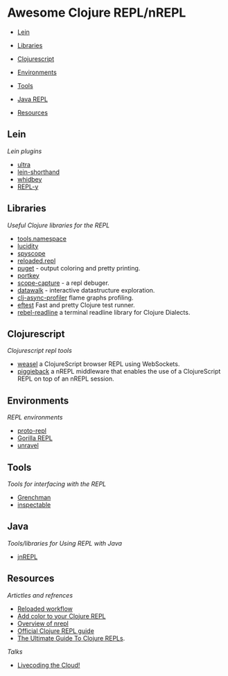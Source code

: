 # Awesome Clojure REPL/nREPL

- [Lein](#lein)
 
- [Libraries](#libraries)

- [Clojurescript](#clojurescript)

- [Environments](#environments) 

- [Tools](#tools)

- [Java REPL](#java)

- [Resources](#resources)


## Lein 

*Lein plugins*

 * [ultra](https://github.com/venantius/ultra) 
 * [lein-shorthand](https://github.com/palletops/lein-shorthand)
 * [whidbey](https://github.com/greglook/whidbey)
 * [REPL-y](https://github.com/trptcolin/reply)

## Libraries

*Useful Clojure libraries for the REPL*

 * [tools.namespace](https://github.com/clojure/tools.namespace)
 * [lucidity](http://docs.caudate.me/lucidity/)
 * [spyscope](https://github.com/dgrnbrg/spyscope)
 * [reloaded.repl](https://github.com/weavejester/reloaded.repl)
 * [puget](https://github.com/greglook/puget) - output coloring and pretty printing.
 * [portkey](https://github.com/portkey-cloud/portkey) 
 * [scope-capture](https://github.com/vvvvalvalval/scope-capture) - a repl debuger.
 * [datawalk](https://github.com/eggsyntax/datawalk) - interactive datastructure exploration.
 * [clj-async-profiler](https://github.com/clojure-goes-fast/clj-async-profiler) flame graphs profiling.
 * [eftest](https://github.com/weavejester/eftest) Fast and pretty Clojure test runner.
 * [rebel-readline](https://github.com/bhauman/rebel-readline) a terminal readline library for Clojure Dialects.

## Clojurescript

*Clojurescript repl tools*

 * [weasel](https://github.com/tomjakubowski/weasel) a ClojureScript browser REPL using WebSockets.
 * [piggieback](https://github.com/clojure-emacs/piggieback) a nREPL middleware that enables the use of a ClojureScript REPL on top of an nREPL session.
  
## Environments

*REPL environments* 

 * [proto-repl](https://atom.io/packages/proto-repl)
 * [Gorilla REPL](http://gorilla-repl.org/)
 * [unravel](https://github.com/pesterhazy/unravel) 

## Tools

*Tools for interfacing with the REPL*

 * [Grenchman](https://github.com/technomancy/grenchman)
 * [inspectable](https://github.com/jpmonettas/inspectable)

## Java

*Tools/libraries for Using REPL with Java*

 * [jnREPL](https://github.com/AustinC/jnREPL)

## Resources

*Artictles and refrences*

 * [Reloaded workflow](http://thinkrelevance.com/blog/2013/06/04/clojure-workflow-reloaded)
 * [Add color to your Clojure REPL](http://jr0cket.co.uk/2013/08/add-colour-to-your-clojure-repl-with.html.html)
 * [Overview of nrepl](https://juxt.pro/blog/posts/nrepl.html)
 * [Official Clojure REPL guide](https://clojure.org/guides/repl/introduction)
 * [The Ultimate Guide To Clojure REPLs](https://lambdaisland.com/guides/clojure-repls).

*Talks*

 * [Livecoding the Cloud!](https://www.youtube.com/watch?v=qJXqQATJNTk)
